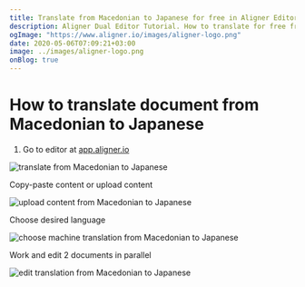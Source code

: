 ```yaml
---
title: Translate from Macedonian to Japanese for free in Aligner Editor
description: Aligner Dual Editor Tutorial. How to translate for free from Macedonian to Japanese. Aligner is multilingual document management platform. 
ogImage: "https://www.aligner.io/images/aligner-logo.png"
date: 2020-05-06T07:09:21+03:00
image: ../images/aligner-logo.png
onBlog: true
---
```


# How to translate document from Macedonian to Japanese

1. Go to editor at [app.aligner.io](https://app.aligner.io "Aligner App web page")

![translate from Macedonian to Japanese](../aligner-blank-editor.png "translate from Macedonian to Japanese")

Copy-paste content or upload content

![upload content from Macedonian to Japanese](../aligner-uploaded-document.png "upload content from Macedonian to Japanese")

Choose desired language

![choose machine translation from Macedonian to Japanese](../aligner-language-dropdown.png "choose machine translation from Macedonian to Japanese")

Work and edit 2 documents in parallel

![edit translation from Macedonian to Japanese](../aligner-double-sitded-editor.png "edit translation from Macedonian to Japanese")

